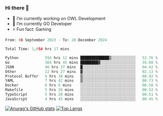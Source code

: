 ### Hi there 👋 

- 🔭 I’m currently working on OWL Development
- 🌱 I’m currently GO Developer
-  ⚡ Fun fact: Gaming
  
  <!--
- 👯 I’m looking to collaborate on ...
- 🤔 I’m looking for help with ...
- 💬 Ask me about ...
- 📫 How to reach me: ...
- 😄 Pronouns: ...
-->

<!--START_SECTION:waka-->

```python
From: 06 September 2023 - To: 20 December 2024

Total Time: 1,054 hrs 17 mins

Python            556 hrs 12 mins █████████████▒░░░░░░░░░░░   52.76 %
Go                364 hrs 45 mins ████████▓░░░░░░░░░░░░░░░░   34.60 %
JSON              46 hrs 37 mins  █░░░░░░░░░░░░░░░░░░░░░░░░   04.42 %
Other             22 hrs 27 mins  ▓░░░░░░░░░░░░░░░░░░░░░░░░   02.13 %
Protocol Buffer   9 hrs 38 mins   ▒░░░░░░░░░░░░░░░░░░░░░░░░   00.92 %
YAML              7 hrs 42 mins   ▒░░░░░░░░░░░░░░░░░░░░░░░░   00.73 %
Docker            6 hrs 6 mins    ░░░░░░░░░░░░░░░░░░░░░░░░░   00.58 %
Makefile          5 hrs 26 mins   ░░░░░░░░░░░░░░░░░░░░░░░░░   00.52 %
TypeScript        5 hrs 20 mins   ░░░░░░░░░░░░░░░░░░░░░░░░░   00.51 %
JavaScript        4 hrs 45 mins   ░░░░░░░░░░░░░░░░░░░░░░░░░   00.45 %
```

<!--END_SECTION:waka-->

[![Anurag's GitHub stats](https://github-readme-stats.vercel.app/api?username=aebalz&show_icons=true&theme=codeSTACKr)](https://github.com/anuraghazra/github-readme-stats)
[![Top Langs](https://github-readme-stats.vercel.app/api/top-langs/?username=aebalz&layout=compact&card_width=350&theme=codeSTACKr)](https://github.com/anuraghazra/github-readme-stats)
<!-- [![Readme Card](https://github-readme-stats.vercel.app/api/pin/?username=aebalz&repo=go-gin-gone&show_owner=true)](https://github.com/anuraghazra/github-readme-stats)-->
